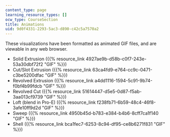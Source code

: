 ```yaml
---
content_type: page
learning_resource_types: []
ocw_type: CourseSection
title: Animations
uid: 9d0f4331-2293-5ac3-d890-c42c5a7570a2
---
```


These visualizations have been formatted as animated GIF files, and are viewable in any web browser.

*   Solid Extrusion ({{% resource_link 4927ae9b-d58b-c0f7-243e-53a30dbf72f2 "GIF" %}})
*   Cut/Slot Extrusion ({{% resource_link 63ca4fd9-e764-cc9c-0471-c3be5200dfac "GIF" %}})
*   Revolved Extrusion ({{% resource_link a4dd1116-1594-5c91-9b74-f0bf4b99fdcb "GIF" %}})
*   Revolved Cut ({{% resource_link 51614447-d5e5-0d87-f5ab-3aa013cf9739 "GIF" %}})
*   Loft (blend in Pro-E) ({{% resource_link f238fb71-6b59-48c4-46f8-3afe10ff9d2d "GIF" %}})
*   Sweep ({{% resource_link 4950b45d-b783-e384-b4b6-8cff7ca1f140 "GIF" %}})
*   Shell ({{% resource_link bca1fec7-6253-8c94-df95-ce8b6271f831 "GIF" %}})